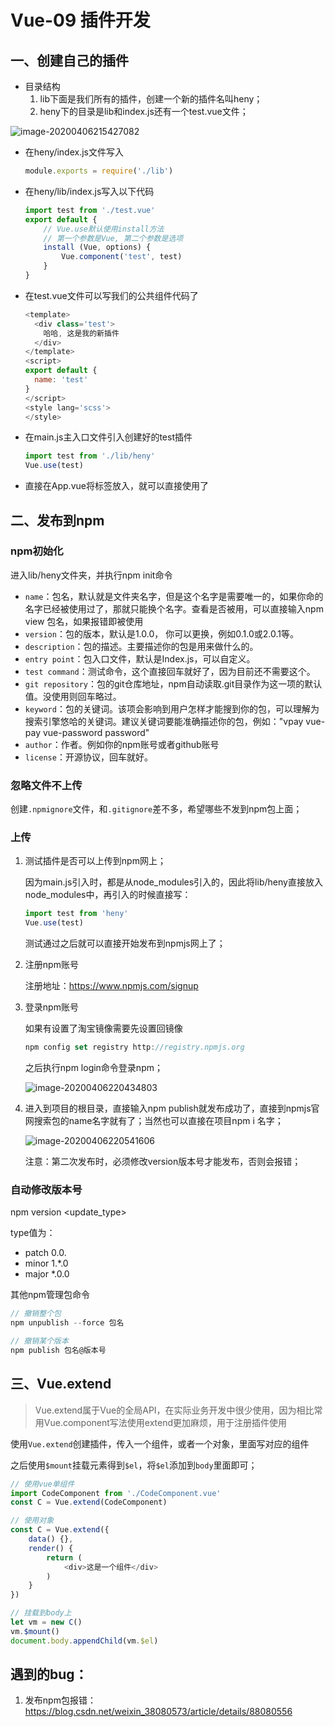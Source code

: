 # Vue-09 插件开发



## **一、创建自己的插件**

* 目录结构
  1. lib下面是我们所有的插件，创建一个新的插件名叫heny；
  2. heny下的目录是lib和index.js还有一个test.vue文件；

![image-20200406215427082](http://notecdn.heny.vip/images/vue-09_插件开发.png)

* 在heny/index.js文件写入

  ```js
  module.exports = require('./lib')
  ```

* 在heny/lib/index.js写入以下代码

  ```js
  import test from './test.vue'
  export default {
      // Vue.use默认使用install方法
      // 第一个参数是Vue, 第二个参数是选项
      install (Vue, options) {
          Vue.component('test', test)
      }
  }
  ```

* 在test.vue文件可以写我们的公共组件代码了

  ```js
  <template>
    <div class='test'>
      哈哈, 这是我的新插件
    </div>
  </template>
  <script>
  export default {
    name: 'test'
  }
  </script>
  <style lang='scss'>
  </style>
  ```

* 在main.js主入口文件引入创建好的test插件

  ```js
  import test from './lib/heny'
  Vue.use(test)
  ```

* 直接在App.vue将标签放入，就可以直接使用了



## 二、发布到npm

### npm初始化

进入lib/heny文件夹，并执行npm init命令

* `name`：包名，默认就是文件夹名字，但是这个名字是需要唯一的，如果你命的名字已经被使用过了，那就只能换个名字。查看是否被用，可以直接输入npm view 包名，如果报错即被使用
* `version`：包的版本，默认是1.0.0， 你可以更换，例如0.1.0或2.0.1等。
* `description`：包的描述。主要描述你的包是用来做什么的。
* `entry point`：包入口文件，默认是Index.js，可以自定义。
* `test command`：测试命令，这个直接回车就好了，因为目前还不需要这个。
* `git repository`：包的git仓库地址，npm自动读取.git目录作为这一项的默认值。没使用则回车略过。
* `keyword`：包的关键词。该项会影响到用户怎样才能搜到你的包，可以理解为搜索引擎悠哈的关键词。建议关键词要能准确描述你的包，例如："vpay vue-pay vue-password password"
* `author`：作者。例如你的npm账号或者github账号
* `license`：开源协议，回车就好。



### 忽略文件不上传

创建`.npmignore`文件，和`.gitignore`差不多，希望哪些不发到npm包上面；



### 上传

1. 测试插件是否可以上传到npm网上；

   因为main.js引入时，都是从node_modules引入的，因此将lib/heny直接放入node_modules中，再引入的时候直接写：

   ```js
   import test from 'heny'
   Vue.use(test)
   ```

   测试通过之后就可以直接开始发布到npmjs网上了；

2. 注册npm账号

   注册地址：https://www.npmjs.com/signup

3. 登录npm账号

   如果有设置了淘宝镜像需要先设置回镜像

   ```js
   npm config set registry http://registry.npmjs.org
   ```

   之后执行npm login命令登录npm；

   ![image-20200406220434803](http://notecdn.heny.vip/images/vue-09_插件开发_02.png)

4. 进入到项目的根目录，直接输入npm publish就发布成功了，直接到npmjs官网搜索包的name名字就有了；当然也可以直接在项目npm i 名字；

   ![image-20200406220541606](http://notecdn.heny.vip/images/vue-09_插件开发_03.png)

   注意：第二次发布时，必须修改version版本号才能发布，否则会报错；

   

### 自动修改版本号

npm version <update_type>

type值为：

* patch  0.0.
* minor  1.*.0
* major  *.0.0

其他npm管理包命令

```js
// 撤销整个包
npm unpublish --force 包名

// 撤销某个版本
npm publish 包名@版本号
```



## 三、Vue.extend

>  Vue.extend属于Vue的全局API，在实际业务开发中很少使用，因为相比常用Vue.component写法使用extend更加麻烦，用于注册插件使用

使用`Vue.extend`创建插件，传入一个组件，或者一个对象，里面写对应的组件

 之后使用`$mount`挂载元素得到`$el`，将`$el`添加到`body`里面即可；

```js
// 使用vue单组件
import CodeComponent from './CodeComponent.vue'
const C = Vue.extend(CodeComponent)

// 使用对象
const C = Vue.extend({
    data() {},
    render() {
        return (
            <div>这是一个组件</div>
        )
    }
})

// 挂载到body上
let vm = new C()
vm.$mount()
document.body.appendChild(vm.$el)
```







## 遇到的bug：

1. 发布npm包报错： https://blog.csdn.net/weixin_38080573/article/details/88080556